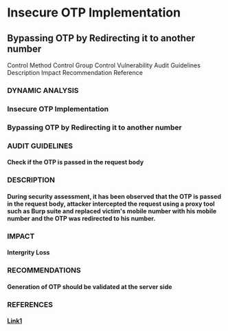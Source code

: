 # Insecure OTP Implementation
## Bypassing OTP by Redirecting it to another number

Control Method
Control Group
Control
Vulnerability
Audit Guidelines
Description
Impact
Recommendation
Reference

### DYNAMIC ANALYSIS
### Insecure OTP Implementation
### Bypassing OTP by Redirecting it to another number
### AUDIT GUIDELINES
#### Check if the OTP is passed in the request body
### DESCRIPTION
#### During security assessment, it has been observed that the OTP is passed in the request body, attacker intercepted the request using a proxy tool such as Burp suite and replaced victim's mobile number with his mobile number and the OTP was redirected to his number. 
### IMPACT
#### Intergrity Loss
### RECOMMENDATIONS
#### Generation of OTP should be validated at the server side
### REFERENCES 
#### [Link1](https://cheatsheetseries.owasp.org/cheatsheets/Transaction_Authorization_Cheat_Sheet.html)
